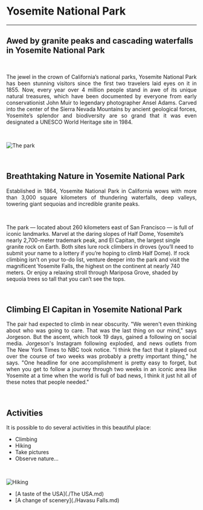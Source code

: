 # Yosemite National Park 
-----------------------

## Awed by granite peaks and cascading waterfalls in Yosemite National Park
&nbsp;

<p align=justify> The jewel in the crown of California’s national parks, Yosemite National Park has been stunning visitors since the first two travelers laid eyes on it in 1855. Now, every year over 4 million people stand in awe of its unique natural treasures, which have been documented by everyone from early conservationist John Muir to legendary photographer Ansel Adams. Carved into the center of the Sierra Nevada Mountains by ancient geological forces, Yosemite’s splendor and biodiversity are so grand that it was even designated a UNESCO World Heritage site in 1984. </p>

&nbsp;
  
![The park](https://img0.oastatic.com/img2/73855996/1080x610r/view-of-yosemite-falls-on-a-hike-in-yosemite.jpg)

&nbsp;

## Breathtaking Nature in Yosemite National Park 

<p align=justify> Established in 1864, Yosemite National Park in California wows with more than 3,000 square kilometers of thundering waterfalls, deep valleys, towering giant sequoias and incredible granite peaks. </p> 

&nbsp;

The park — located about 260 kilometers east of San Francisco — is full of iconic landmarks. Marvel at the daring slopes of Half Dome, Yosemite’s nearly 2,700-meter trademark peak, and El Capitan, the largest single granite rock on Earth. Both sites lure rock climbers in droves (you’ll need to submit your name to a lottery if you’re hoping to climb Half Dome). If rock climbing isn’t on your to-do list, venture deeper into the park and visit the magnificent Yosemite Falls, the highest on the continent at nearly 740 meters. Or enjoy a relaxing stroll through Mariposa Grove, shaded by sequoia trees so tall that you can’t see the tops.

&nbsp;

## Climbing El Capitan in Yosemite National Park
<p align=justify> The pair had expected to climb in near obscurity. "We weren't even thinking about who was going to care. That was the last thing on our mind," says Jorgeson. But the ascent, which took 19 days, gained a following on social media. Jorgeson's Instagram following exploded, and news outlets from The New York Times to NBC took notice. "I think the fact that it played out over the course of two weeks was probably a pretty important thing," he says. "One headline for one accomplishment is pretty easy to forget, but when you get to follow a journey through two weeks in an iconic area like Yosemite at a time when the world is full of bad news, I think it just hit all of these notes that people needed." </p>

&nbsp;

## Activities 
It is possible to do several activities in this beautiful place: 
* Climbing
* Hiking
* Take pictures 
* Observe nature...

&nbsp;

![Hiking](https://national-park.com/wp-content/uploads/2017/03/Yosemite-National-Park-Hiking-Guide.jpg)


* [A taste of the USA](./The USA.md)
* [A change of scenery](./Havasu Falls.md) 
